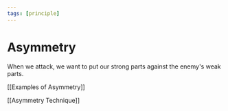 ```yaml
---
tags: [principle]
---
```


# Asymmetry

When we attack, we want to put our strong parts against the enemy's weak parts.

[[Examples of Asymmetry]]

[[Asymmetry Technique]]
